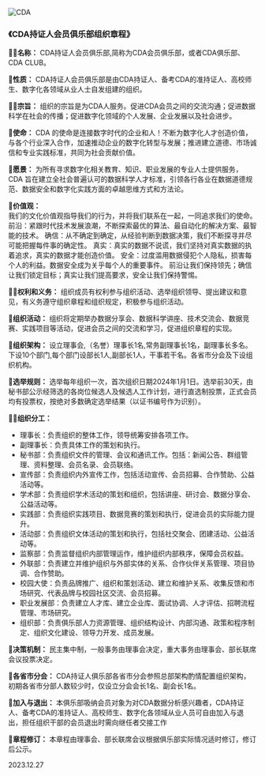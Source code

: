 
![CDA](https://avatars.githubusercontent.com/u/154978764?s=200&v=4)

### 《CDA持证人会员俱乐部组织章程》
🙋‍♀️**名称：** CDA持证人会员俱乐部,简称为CDA会员俱乐部，或者CDA俱乐部、CDA CLUB。

🌈**性质：** CDA持证人会员俱乐部是由CDA持证人、备考CDA的准持证人、高校师生、数字化各领域从业人士自发组建的组织。

👩‍💻**宗旨：** 组织的宗旨是为CDA人服务。促进CDA会员之间的交流沟通；促进数据科学在社会的传播；促进数字化领域的个人发展、企业发展以及社会进步。


🍿**使命：** CDA 的使命是连接数字时代的企业和人！不断为数字化人才创造价值，与各个行业深入合作，加速推动企业的数字化转型与发展；推进建立道德、市场诚信和专业实践标准，共同为社会贡献价值。

🧙**愿景：** 为所有寻求数字化相关教育、知识、职业发展的专业人士提供服务，
CDA 旨在建立全社会普遍认可的数据科学人才标准，引领各行各业在数据道德规范、数据安全和数字化实践方面的卓越思维方式和方法论。

🍿**价值观：**  
我们的文化价值观指导我们的行为，并将我们联系在一起，一同追求我们的使命。
前沿：紧跟时代技术发展浪潮，不断探索最优的算法、最自动化的解决方案、最智能的技术。
确信：从不确定到确定，从经验判断到数据决策，我们不断探寻并尽可能把握每件事的确定性。
真实：真实的数据不说谎，我们坚持对真实数据的执着追求，真实的数据才能创造价值。
安全：过度滥用数据侵犯个人隐私，损害每个人的利益。数据安全成为关乎每个人的重要事件。
前沿让我们保持领先；确信让我们锁定目标；真实让我们提高要求，安全让我们保持警惕。

👩‍💻**权利和义务：** 组织成员有权利参与组织活动、选举组织领导、提出建议和意见，有义务遵守组织章程和组织规定，积极参与组织活动。

🧙**组织活动：** 组织将定期举办数据分享会、数据科学讲座、技术交流会、数据竞赛、实践项目等活动，促进会员之间的交流和学习，促进组织章程的实现。

🍿**组织架构：** 设立理事会,（名誉）理事长1名,常务副理事长1名，副理事长多名。下设10个部门,每个部门设部长1人,副部长1人，干事若干名。各省市分会及下设组织机构。

🌈**选举规则：** 选举每年组织一次，首次组织日期2024年1月1日。选举前30天，由秘书部公示经筛选的各岗位候选人及候选人工作计划，进行直选制投票，正式会员均有投票权，按绝对多数确定选举结果（以证书编号作为识别）。

🙋‍♀️**组织分工：**  
- 理事长：负责组织的整体工作，领导统筹安排各项工作。
- 副理事长：负责具体工作的策划和执行。
- 秘书部：负责组织文件的管理、会议和通讯工作。包括：新闻公告、群组管理、资料整理、会员名录、会员联络。
- 宣传部：负责组织内外宣传工作，包括活动宣传、会员招募、合作赞助、公益活动等。
- 学术部：负责组织学术活动的策划和组织，包括讲座、研讨会、数据分享会、公益活动等。
- 实践部：负责组织实践项目、数据竞赛的策划和执行，促进会员的实际能力提升。
- 活动部：负责组织文体活动的策划和执行，包括社交聚会、团建活动、公益活动等。
- 监察部：负责监督组织内部管理运作，维护组织内部秩序，保障会员权益。
- 外联部：负责建立并维护组织与外部实体的关系、合作伙伴关系管理、项目协调、合作赞助。
- 校园大使：负责品牌推广、组织和策划活动、建立和维护关系、收集反馈和市场研究、代表品牌与校园社区交流、会员招募。
- 职业发展部：负责建立人才库、建立企业库、面试协调、人才评估、招聘流程管理、市场研究。
- 组织部：负责俱乐部人力资源管理、组织结构设计、内部沟通、政策和程序制定、组织文化建设、领导力开发、成员发展。

👋**决策机制：** 民主集中制，一般事务由理事会决定，重大事务由理事会、部长联席会议投票决定。

🍿**各省市分会：** CDA持证人俱乐部各省市分会参照总部架构酌情配置组织架构，初期各省市分部人数较少时，仅设立分会会长1名、副会长1名。

🌈**加入与退出：** 本俱乐部吸纳会员对象为对CDA数据分析感兴趣者，CDA持证人、备考CDA的准持证人、高校师生、数字化各领域从业人员可自由加入与退出，担任组织干部的会员退出时需向继任者交接工作

🧙**章程修订：** 本章程由理事会、部长联席会议根据俱乐部实际情况适时修订，修订后公示。

 2023.12.27
